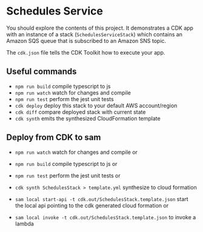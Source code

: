 # Schedules Service

You should explore the contents of this project. It demonstrates a CDK app with an instance of a stack (`SchedulesServiceStack`)
which contains an Amazon SQS queue that is subscribed to an Amazon SNS topic.

The `cdk.json` file tells the CDK Toolkit how to execute your app.

## Useful commands

 * `npm run build`   compile typescript to js
 * `npm run watch`   watch for changes and compile
 * `npm run test`    perform the jest unit tests
 * `cdk deploy`      deploy this stack to your default AWS account/region
 * `cdk diff`        compare deployed stack with current state
 * `cdk synth`       emits the synthesized CloudFormation template

## Deploy from CDK to sam

 * `npm run watch`   watch for changes and compile
 or
 * `npm run build`   compile typescript to js
 or
 * `npm run test`    perform the jest unit tests
 or
 * `cdk synth SchedulesStack > template.yml` synthesize to cloud formation

 * `sam local start-api -t cdk.out/SchedulesStack.template.json` start the local api pointing to the cdk generated cloud formation
 or
 * `sam local invoke -t cdk.out/SchedulesStack.template.json` to invoke a lambda